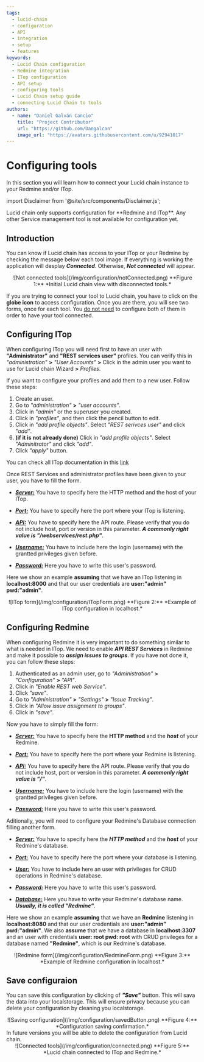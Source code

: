 ```yaml
---
tags:
  - lucid-chain
  - configuration
  - API
  - integration
  - setup
  - features
keywords:
  - Lucid Chain configuration
  - Redmine integration
  - ITop configuration
  - API setup
  - configuring tools
  - Lucid Chain setup guide
  - connecting Lucid Chain to tools
authors: 
  - name: "Daniel Galván Cancio"
    title: "Project Contributor"
    url: "https://github.com/Dangalcan"
    image_url: "https://avatars.githubusercontent.com/u/92941017"
---
```


# Configuring tools

In this section you will learn how to connect your Lucid chain instance to your Redmine and/or ITop.

import Disclaimer from '@site/src/components/Disclaimer.js';

<Disclaimer>
Lucid chain only supports configuration for **Redmine and ITop**. Any other Service management tool is not available for configuration yet.
</Disclaimer>

## Introduction

You can know if Lucid chain has access to your ITop or your Redmine by checking the message below each tool image. If everything is working the application will desplay ***Connected***. Otherwise, ***Not connected*** will appear.

<div align="center">
![Not connected tools](/img/configuration/notConnected.png)  
**Figure 1:** *Initial Lucid chain view with disconnected tools.*
</div>

If you are trying to connect your tool to Lucid chain, you have to click on the **globe icon** to access configuration. Once you are there, you will see two forms, once for each tool. You <u>do not need</u> to configure both of them in order to have your tool connected.

## Configuring ITop

When configuring ITop you will need first to have an user with **"Administrator"** and **"REST services user"** profiles. You can verify this in *"administration"* **>** *"User Accounts"* **>** Click in the admin user you want to use for Lucid chain Wizard **>** *Profiles*.

If you want to configure your profiles and add them to a new user. Follow these steps:

1. Create an user.
2. Go to *"administration"* **>** *"user accounts"*.
3. Click in *"admin"* or the superuser you created.
4. Click in *"profiles"*, and then click the pencil button to edit.
5. Click in *"add profile objects"*. Select *"REST serivces user"* and click *"add"*.
6. **(if it is not already done)** Click in *"add profile objects"*. Select *"Adminitrator"* and click *"add"*.
7. Click *"apply"* button.

You can check all ITop documentation in this [link](https://www.itophub.io/wiki/page?id=latest:start)

Once REST Services and administrator profiles have been given to your user, you have to fill the form.

+ <u>***Server:***</u> You have to specify here the HTTP method and the host of your ITop.

+ <u>***Port:***</u> You have to specify here the port where your ITop is listening.

+ <u>***API:***</u> You have to specify here the API route. Please verify that you do not include host, port or version in this parameter. ***A commonly right value is "/webservices/rest.php"***.

+ <u>***Username:***</u> You have to include here the login (username) with the grantted privileges given before.

+ <u>***Password:***</u> Here you have to write this user's password.

Here we show an example **assuming** that we have an ITop listening in **localhost:8000** and that our user credentials are **user:"admin" pwd:"admin"**.

<div align="center">
![ITop form](/img/configuration/ITopForm.png)  
**Figure 2:** *Example of ITop configuration in localhost.*
</div>

## Configuring Redmine

When configuring Redmine it is very important to do something similar to what is needed in ITop. We need to enable ***API REST Services*** in Redmine and make it possible to ***assign issues to groups***. If you have not done it, you can follow these steps:

1. Authenticated as an admin user, go to *"Administration"* **>** *"Configuration"* **>** *"API"*.
2. Click in *"Enable REST web Service"*.
3. Click *"save"*.
4. Go to *"Administration"* **>** *"Settings"* **>** *"Issue Tracking"*.
5. Click in *"Allow issue assignment to groups"*.
6. Click in *"save"*.

Now you have to simply fill the form:

+ <u>***Server:***</u> You have to specify here the **HTTP method** and the ***host*** of your Redmine.

+ <u>***Port:***</u> You have to specify here the port where your Redmine is listening.

+ <u>***API:***</u> You have to specify here the API route. Please verify that you do not include host, port or version in this parameter. ***A commonly right value is "/"***.

+ <u>***Username:***</u> You have to include here the login (username) with the grantted privileges given before.

+ <u>***Password:***</u> Here you have to write this user's password.

Aditionally, you will need to configure your Redmine's Database connection filling another form.

+ <u>***Server:***</u> You have to specify here the ***HTTP method*** and the ***host*** of your Redmine's database.

+ <u>***Port:***</u> You have to specify here the port where your database is listening.

+ <u>***User:***</u> You have to include here an user with privileges for CRUD operations in Redmine's database.

+ <u>***Password:***</u> Here you have to write this user's password.

+ <u>***Database:***</u> Here you have to write your Redmine's database name. ***Usually, it is called "Redmine"***.

Here we show an example **assuming** that we have an **Redmine** listening in **localhost:8080** and that our user credentials are **user:"admin" pwd:"admin"**. We also **assume** that we have a database in **localhost:3307** and an user with credentials **user: root pwd: root** with CRUD privileges for a database named **"Redmine"**, which is our Redmine's database.

<div align="center">
![Redmine form](/img/configuration/RedmineForm.png)  
**Figure 3:** *Example of Redmine configuration in localhost.*
</div>

## Save configuraion

You can save this configuration by clicking of ***"Save"*** button. This will sava the data into your localstorage. This will ensure privacy because you can delete your configuration by cleaning you localstorage.

<div align="center">
![Saving configuration](/img/configuration/savedButton.png)  
**Figure 4:** *Configuration saving confirmation.*
</div>

<Disclaimer>
In future versions you will be able to delete the configuration from Lucid chain.
</Disclaimer>

<div align="center">
![Connected tools](/img/configuration/connected.png)  
**Figure 5:** *Lucid chain connected to ITop and Redmine.*
</div>
